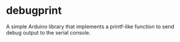 # debugprint

A simple Arduino library that implements a printf-like function to send debug output to the serial console.
